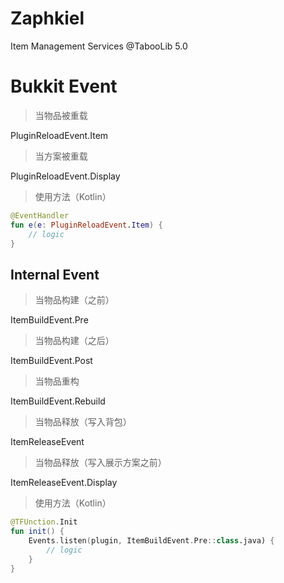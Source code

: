 # Zaphkiel
Item Management Services @TabooLib 5.0

# Bukkit Event

> 当物品被重载

PluginReloadEvent.Item

> 当方案被重载

PluginReloadEvent.Display

> 使用方法（Kotlin）
```kotlin
@EventHandler
fun e(e: PluginReloadEvent.Item) {
    // logic
}
```

## Internal Event

> 当物品构建（之前）

ItemBuildEvent.Pre

> 当物品构建（之后）

ItemBuildEvent.Post

> 当物品重构

ItemBuildEvent.Rebuild

> 当物品释放（写入背包）

ItemReleaseEvent

> 当物品释放（写入展示方案之前）  

ItemReleaseEvent.Display

> 使用方法（Kotlin）
```kotlin
@TFUnction.Init
fun init() {
    Events.listen(plugin, ItemBuildEvent.Pre::class.java) {
        // logic
    }
}
```